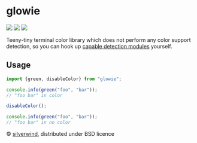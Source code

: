 # glowie
[![](https://img.shields.io/npm/v/glowie.svg?style=flat)](https://www.npmjs.org/package/glowie) [![](https://img.shields.io/npm/dm/glowie.svg)](https://www.npmjs.org/package/glowie) [![](https://packagephobia.com/badge?p=glowie)](https://packagephobia.com/result?p=glowie)

Teeny-tiny terminal color library which does not perform any color support detection, so you can hook up [capable detection modules](https://github.com/chalk/supports-color) yourself.

## Usage
```js
import {green, disableColor} from "glowie";

console.info(green("foo", "bar"));
// "foo bar" in color

disableColor();

console.info(green("foo", "bar"));
// "foo bar" in no color
```

© [silverwind](https://github.com/silverwind), distributed under BSD licence
